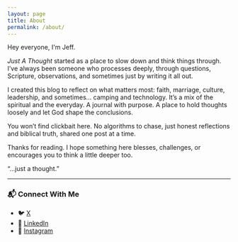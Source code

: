 ```yaml
---
layout: page
title: About
permalink: /about/
---
```


Hey everyone, I'm Jeff.

*Just A Thought* started as a place to slow down and think things through. I’ve always been someone who processes deeply, through questions, Scripture, observations, and sometimes just by writing it all out.

I created this blog to reflect on what matters most: faith, marriage, culture, leadership, and sometimes... camping and technology. It’s a mix of the spiritual and the everyday. A journal with purpose. A place to hold thoughts loosely and let God shape the conclusions.

You won’t find clickbait here. No algorithms to chase, just honest reflections and biblical truth, shared one post at a time.

Thanks for reading. I hope something here blesses, challenges, or encourages you to think a little deeper too.

“…just a thought.”

---

### 📬 Connect With Me

- 🐦 [X](https://twitter.com/jeffthomasiii)
- 💼 [LinkedIn](https://www.linkedin.com/in/jeff-thomas-iii/)
- 📸 [Instagram](https://www.instagram.com/jeffthomasiii)
<!-- - 🧠 [GitHub](https://github.com/jeffthomasiii) -->

